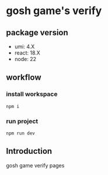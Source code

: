 # gosh game's verify

## package version

- umi: 4.X
- react: 18.X
- node: 22

## workflow

### install workspace

```
npm i
```

### run project

```
npm run dev
```

## Introduction

gosh game verify pages
